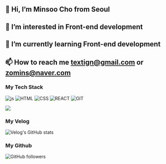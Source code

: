 ## 👋 Hi, I’m Minsoo Cho from Seoul
## 👀 I’m interested in Front-end development
## 🌱 I’m currently learning Front-end development
## 📫 How to reach me textign@gmail.com or zomins@naver.com

  
### My Tech Stack
![js](https://img.shields.io/badge/JavaScript-F7DF1E?style=for-the-badge&logo=JavaScript&logoColor=white) ![HTML](https://img.shields.io/badge/HTML-tomato?style=for-the-badge&logo=html5&logoColor=white) ![CSS](https://img.shields.io/badge/CSS-239120?&style=for-the-badge&logo=css3&logoColor=white) ![REACT](https://img.shields.io/badge/React-20232A?style=for-the-badge&logo=react&logoColor=61DAFB) ![GIT](https://img.shields.io/badge/GIT-E44C30?style=for-the-badge&logo=git&logoColor=white)

![](https://github-readme-stats.vercel.app/api/top-langs/?username=zomins)


### My Velog
![Velog's GitHub stats](https://velog-readme-stats.vercel.app/api?name=zomins)

### My Github
![GitHub followers](https://img.shields.io/github/followers/erinmzo)
